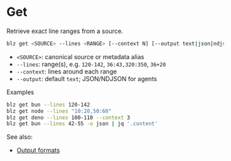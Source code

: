 # Get

Retrieve exact line ranges from a source.

```bash
blz get <SOURCE> --lines <RANGE> [--context N] [--output text|json|ndjson]
```
- `<SOURCE>`: canonical source or metadata alias
- `--lines`: range(s), e.g. `120-142`, `36:43,320:350`, `36+20`
- `--context`: lines around each range
- `--output`: default `text`; JSON/NDJSON for agents

Examples

```bash
blz get bun --lines 120-142
blz get node --lines "10:20,50:60"
blz get deno --lines 100-110 --context 3
blz get bun --lines 42-55 -o json | jq '.content'
```

See also:
- [Output formats](./output-formats.md)
